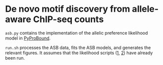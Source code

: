 # De novo motif discovery from allele-aware ChIP-seq counts

`asb.py` contains the implementation of the allelic preference likelihood model in
[PyProBound](https://github.com/BussemakerLab/PyProBound).

`run.sh` processes the ASB data, fits the ASB models, and generates the relevant figures.
It assumes that the likelihood scripts ([1](../likelihood/preprocessing_snps.sh),
[2](../likelihood/pyprobound_scoring.sh)) have already been run.

